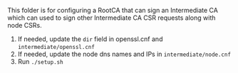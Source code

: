This folder is for configuring a RootCA that can sign an Intermediate CA which can used to sign other Intermediate CA CSR requests along with node CSRs.

1. If needed, update the `dir` field in openssl.cnf and `intermediate/openssl.cnf`
2. If needed, update the node dns names and IPs in `intermediate/node.cnf`
3. Run `./setup.sh`
